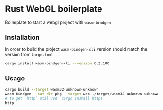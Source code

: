 # Rust WebGL boilerplate

Boilerplate to start a webgl project with `wasm-bindgen`


## Installation

In order to build the project `wasm-bindgen-cli` version should match the version from `Cargo.toml`

```bash
cargo install wasm-bindgen-cli --version 0.2.100
```


## Usage

```bash
cargo build --target wasm32-unknown-unknown
wasm-bindgen --out-dir pkg --target web ./target/wasm32-unknown-unknown/debug/webgl_boilerplate.wasm
# to get `http` util use `cargo install https`
http
```
